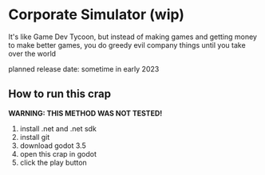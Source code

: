 # Corporate Simulator (wip)

It's like Game Dev Tycoon, but instead of making games and getting money to make better games, you do greedy evil company things until you take over the world

planned release date: sometime in early 2023

## How to run this crap

**WARNING: THIS METHOD WAS NOT TESTED!**

1. install .net and .net sdk
2. install git
2. download godot 3.5
3. open this crap in godot
4. click the play button